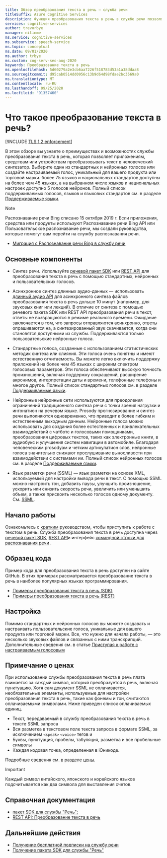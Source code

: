 ```yaml
---
title: Обзор преобразования текста в речь — служба речи
titleSuffix: Azure Cognitive Services
description: Функция преобразования текста в речь в службе речи позволяет приложениям, средствам и устройствам преобразовывать текст в естественные человеческие речевые функции. В этой статье приводятся общие сведения о преимуществах и возможностях службы преобразования текста в речь.
services: cognitive-services
author: trevorbye
manager: nitinme
ms.service: cognitive-services
ms.subservice: speech-service
ms.topic: conceptual
ms.date: 09/01/2020
ms.author: trbye
ms.custom: cog-serv-seo-aug-2020
keywords: Преобразование текста в речь
ms.openlocfilehash: 5d60279a2e3cb6aa7226f518783d53a1a38ddaa8
ms.sourcegitcommit: d95cab0514dd0956c13b9d64d98fdae2bc3569a0
ms.translationtype: MT
ms.contentlocale: ru-RU
ms.lasthandoff: 09/25/2020
ms.locfileid: "91357460"
---
```

# <a name="what-is-text-to-speech"></a>Что такое преобразование текста в речь?

[!INCLUDE [TLS 1.2 enforcement](../../../includes/cognitive-services-tls-announcement.md)]

В этом обзоре вы узнаете о преимуществах и возможностях службы преобразования текста в речь, которая позволяет приложениям, средствам или устройствам преобразовывать текст в человеческий синтезатор. Выберите один из стандартных и нейронных голосов или создайте настраиваемый голос, уникальный для вашего продукта или торговой марки. более 75 языков и национальных стандартов доступны на более чем 45 языках, а на выбранном числе языков и национальных настроек доступно 5 голосов нейронов. Полный список поддерживаемых голосов, языков и языковых стандартов см. в разделе [Поддерживаемые языки](language-support.md#text-to-speech).

> [!NOTE]
> Распознавание речи Bing списано 15 октября 2019 г. Если приложения, средства или продукты используют Распознавание речи Bing API или Пользовательское распознавание речи, мы создали руководства, которые помогут вам перейти на службу распознавания речи.
> - [Миграция с Распознавание речи Bing в службу речи](how-to-migrate-from-bing-speech.md)

## <a name="core-features"></a>Основные компоненты

* Синтез речи. Используйте [речевой пакет SDK](quickstarts/text-to-speech-audio-file.md) или [REST API](rest-text-to-speech.md) для преобразования текста в речь с помощью стандартных, нейронных и пользовательских голосов.

* Асинхронное синтез длинных аудио-данных — использовать [длинный аудио API](long-audio-api.md) для асинхронного синтеза файлов преобразования текста в речь дольше 10 минут (например, для звуковых книг или лекций). В отличие от синтеза с помощью речевого пакета SDK или REST API преобразования речи в текст, ответы не возвращаются в режиме реального времени. Ожидание заключается в том, что запросы отправляются асинхронно, ответы опрашиваются на, а синтезированный звук скачивается, когда они становятся доступными из службы. Поддерживаются только пользовательские нейронные голоса.

* Стандартные голоса, созданные с использованием статистических методик синтеза или слияния. Эти голоса очень понятны и имеют естественную отчитаемость. Вы можете легко включить поддержку приложений на более чем 45 языках с широким спектром голосовых параметров. Эти голоса обеспечивают высокую точность произношения, включая поддержку сокращений, расширение акронимов, интерпретации даты и времени, телефонные телефоны и многое другое. Полный список стандартных голосов см. в разделе [Поддерживаемые языки](language-support.md#text-to-speech).

* Нейронные нейронные сети используются для преодоления ограничений традиционного синтеза речи с точки зрения нагрузки и интонатион на речевом языке. Prosody прогнозирование и синтез речи выполняются одновременно, что приводит к более гибким и естественным выходным данным. Нейронные голоса можно использовать для создания более естественных и привлекательных взаимодействий с чатботс и голосовыми помощниками, преобразования цифровых текстов, таких как электронные книги, в аудиобукс и улучшения систем навигации в автомобиле. Благодаря человеческим prosodyам и четким артикулатион слов, нейронные голоса значительно снижают прослушивание выносливости при взаимодействии с системами ии. Полный список нейронных голосов см. в разделе [Поддерживаемые языки](language-support.md#text-to-speech).

* Язык разметки речи (SSML) — язык разметки на основе XML, используемый для настройки вывода речи в текст. С помощью SSML можно настроить тон, добавить паузы, улучшить произношение, ускорить или снизить скорость речи, увеличить или уменьшить объем, а также присвоить несколько голосов одному документу. См. [SSML](speech-synthesis-markup.md).

## <a name="get-started"></a>Начало работы

Ознакомьтесь с [кратким](get-started-text-to-speech.md) руководством, чтобы приступить к работе с текстом в речь. Служба преобразования текста в речь доступна через [речевой пакет SDK](speech-sdk.md), [REST API](rest-text-to-speech.md)и интерфейс [командной строки для распознавания речи](spx-overview.md) .

## <a name="sample-code"></a>Образец кода

Пример кода для преобразования текста в речь доступен на сайте GitHub. В этих примерах рассматривается преобразование текста в речь в наиболее популярных языках программирования.

- [Примеры преобразования текста в речь (SDK)](https://github.com/Azure-Samples/cognitive-services-speech-sdk)
- [Примеры преобразования текста в речь (REST)](https://github.com/Azure-Samples/Cognitive-Speech-TTS)

## <a name="customization"></a>Настройка

Помимо стандартных и нейронных голосов вы можете создавать и настраивать пользовательские голоса, уникальные для вашего продукта или торговой марки. Все, что нужно для начала работы, — это несколько звуковых файлов и связанных с ними транскрипций. Дополнительные сведения см. в статье [Приступая к работе с настраиваемым голосовым](how-to-custom-voice.md)

## <a name="pricing-note"></a>Примечание о ценах

При использовании службы преобразования текста в речь плата взимается за каждый символ, который преобразуется в речь, включая пунктуацию. Хотя сам документ SSML не оплачивается, необязательные элементы, используемые для настройки преобразования текста в речь, такие как фонемы и тон, считаются оплачиваемыми символами. Ниже приведен список оплачиваемых единиц.

- Текст, передаваемый в службу преобразования текста в речь в тексте SSML запроса
- Вся разметка в текстовом поле текста запроса в формате SSML, за исключением `<speak>` `<voice>` тегов и
- Буквы, пунктуация, пробелы, табуляция, разметка и все пробельные символы
- Каждая кодовая точка, определенная в Юникоде.

Подробные сведения см. в разделе [цены](https://azure.microsoft.com/pricing/details/cognitive-services/speech-services/).

> [!IMPORTANT]
> Каждый символ китайского, японского и корейского языков подсчитывается как два символа для выставления счетов.

## <a name="reference-docs"></a>Справочная документация

- [пакет SDK для службы "Речь"](speech-sdk.md);
- [REST API: Преобразование текста в речь](rest-text-to-speech.md)

## <a name="next-steps"></a>Дальнейшие действия

- [Получение бесплатной подписки на службу речи](overview.md#try-the-speech-service-for-free)
- [Получение пакета SDK для службы "Речь"](speech-sdk.md)
